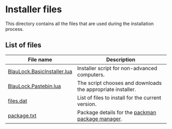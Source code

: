 # Installer files

This directory contains all the files that are used during the installation process.

## List of files
| File name | Description |
|-----------|-------------|
| [BlauLock.BasicInstaller.lua](https://github.com/blaudev/BlauLock/blob/master/installer/BlauLock.BasicInstaller.lua) | Installer script for non-advanced computers. |
| [BlauLock.Pastebin.lua](https://github.com/blaudev/BlauLock/blob/master/installer/BlauLock.Pastebin.lua) | The script chooses and downloads the appropriate installer. |
| [files.dat](https://github.com/blaudev/BlauLock/blob/master/installer/files.dat) | List of files to install for the current version. |
| [package.txt](https://github.com/blaudev/BlauLock/blob/master/installer/package.txt) | Package details for the [packman package manager](https://github.com/lyqyd/cc-packman). |

